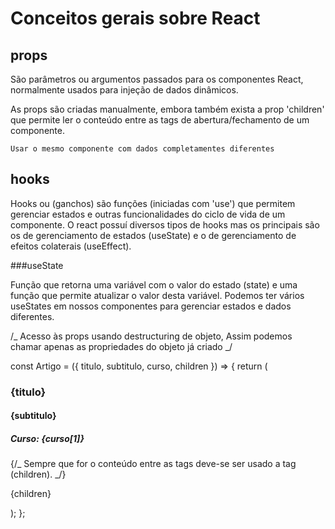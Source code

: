 # Conceitos gerais sobre React

## props

São parâmetros ou argumentos passados para os componentes React, normalmente usados para injeção de dados dinâmicos.

As props são criadas manualmente, embora também exista a prop 'children' que permite ler o conteúdo entre as tags de abertura/fechamento de um componente.

`Usar o mesmo componente com dados completamentes diferentes`

## hooks

Hooks ou (ganchos) são funções (iniciadas com 'use') que permitem gerenciar estados e outras funcionalidades do ciclo de vida de um componente. O react possuí diversos tipos de hooks mas os principais são os de gerenciamento de estados (useState) e o de gerenciamento de efeitos colaterais (useEffect).

###useState

Função que retorna uma variável com o valor do estado (state) e uma função que permite atualizar o valor desta variável. Podemos ter vários useStates em nossos componentes para gerenciar estados e dados diferentes.

/_ Acesso às props usando destructuring de objeto, Assim podemos chamar apenas as propriedades do objeto já criado _/

const Artigo = ({ titulo, subtitulo, curso, children }) => {
return (

<article>
<h3>{titulo}</h3>
<h4>{subtitulo}</h4>
<h5>Curso: {curso[1]}</h5>
{/_ Sempre que for o conteúdo entre as tags deve-se ser usado a tag (children). _/}
<p>{children}</p>
</article>
);
};
